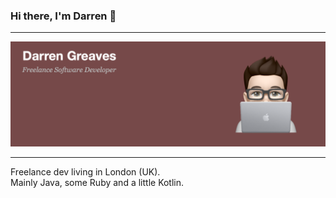 ### Hi there, I'm Darren 👋

<hr>

<img src="https://raw.githubusercontent.com/boncey/boncey/master/github-banner.png"/>

<hr>

Freelance dev living in London (UK).  
Mainly Java, some Ruby and a little Kotlin.
